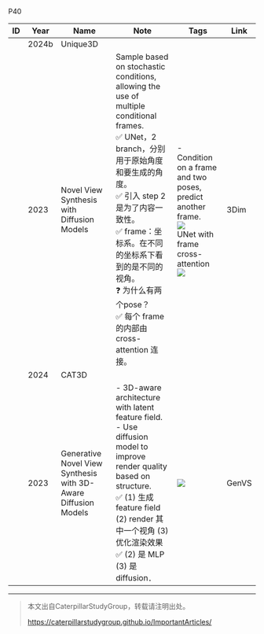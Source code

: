 P40   

|ID|Year|Name|Note|Tags|Link|
|---|---|---|---|---|---|
||2024b|Unique3D|
||2023|Novel View Synthesis with Diffusion Models|Sample based on stochastic conditions, allowing the use of multiple conditional frames. <br> &#x2705; UNet，2 branch，分别用于原始角度和要生成的角度。<br> &#x2705; 引入 step 2 是为了内容一致性。 <br> &#x2705; frame：坐标系。在不同的坐标系下看到的是不同的视角。 <br> &#x2753; 为什么有两个pose？<br> &#x2705; 每个 frame 的内部由 cross-attention 连接。    | - Condition on a frame and two poses, predict another frame. <br>![](../../assets/D3-40-1.png)  <br> UNet with frame cross-attention <br> ![](../../assets/D3-40-2.png)  |3Dim||
||2024|CAT3D|
||2023|Generative Novel View Synthesis with 3D-Aware Diffusion Models|  - 3D-aware architecture with latent feature field. <br> - Use diffusion model to improve render quality based on structure. <br> &#x2705; (1) 生成 feature field (2) render 其中一个视角 (3) 优化渲染效果 <br> &#x2705; (2) 是 MLP (3) 是 diffusion．| ![](../../assets/D3-41.png)  |GenVS|

---------------------------------------
> 本文出自CaterpillarStudyGroup，转载请注明出处。
>
> https://caterpillarstudygroup.github.io/ImportantArticles/